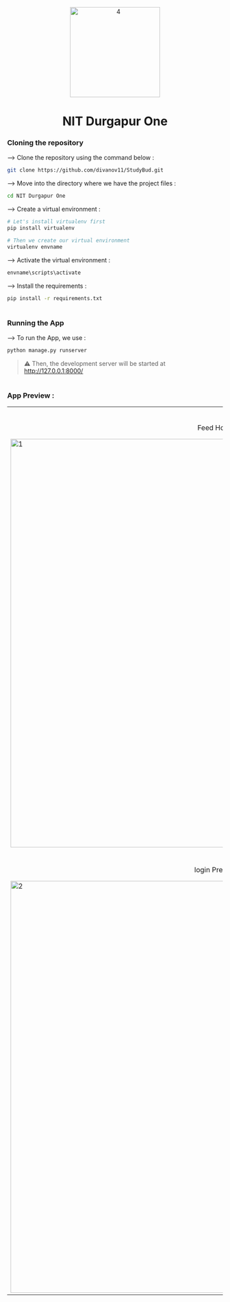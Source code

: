 <div align="center">
<img width="210" alt="4" src="https://github.com/chandraPrakash23/NITDGP-ONE/assets/98103882/406be785-4851-45ea-8e98-cb3115e06139">


# NIT Durgapur One
</div>

### Cloning the repository

--> Clone the repository using the command below :
```bash
git clone https://github.com/divanov11/StudyBud.git

```

--> Move into the directory where we have the project files : 
```bash
cd NIT Durgapur One

```

--> Create a virtual environment :
```bash
# Let's install virtualenv first
pip install virtualenv

# Then we create our virtual environment
virtualenv envname

```

--> Activate the virtual environment :
```bash
envname\scripts\activate

```

--> Install the requirements :
```bash
pip install -r requirements.txt

```

#

### Running the App

--> To run the App, we use :
```bash
python manage.py runserver

```

> ⚠ Then, the development server will be started at http://127.0.0.1:8000/

#

### App Preview :

<table width="100%"> 
<tr>
<td width="50%">      
&nbsp; 
<br>
<p align="center">
  Feed Home
</p>
<img width="952" alt="1" src="https://github.com/chandraPrakash23/NITDGP-ONE/assets/98103882/25fe9ec0-3fab-4d2a-a2bc-d1478f332ed1">

</td> 
<td width="50%">
<br>
<p align="center">
  Room Conversation Preview
</p>
<img width="937" alt="3" src="https://github.com/chandraPrakash23/NITDGP-ONE/assets/98103882/d97e1ad7-e992-4c62-96a0-c04db8ef94f1">

</td>
</td>
<tr>
<td width="50%">
<br>
<p align="center">
  login Preview
</p>
<img width="960" alt="2" src="https://github.com/chandraPrakash23/NITDGP-ONE/assets/98103882/bdcce7d6-1db1-494a-8311-6dc09e874db8">


</td>
<td width="50%">
<br>
<p align="center">
  User Profile Preview
</p>
<img width="943" alt="5" src="https://github.com/chandraPrakash23/NITDGP-ONE/assets/98103882/bce83d6f-8f98-4764-a3c3-d5b6f72901d8">


</td>
</table>

